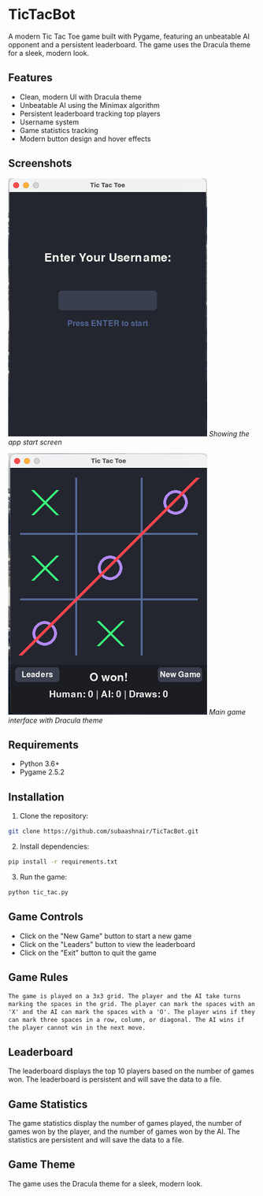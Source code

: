 # TicTacBot

A modern Tic Tac Toe game built with Pygame, featuring an unbeatable AI opponent and a persistent leaderboard. The game uses the Dracula theme for a sleek, modern look.

## Features
- Clean, modern UI with Dracula theme
- Unbeatable AI using the Minimax algorithm
- Persistent leaderboard tracking top players
- Username system
- Game statistics tracking
- Modern button design and hover effects

## Screenshots

![App start](assets/start.png) 
*Showing the app start screen*

![Game Interface](assets/gameplay.png) 
*Main game interface with Dracula theme*

## Requirements
- Python 3.6+
- Pygame 2.5.2

## Installation

1. Clone the repository: 

```bash
git clone https://github.com/subaashnair/TicTacBot.git
```

2. Install dependencies:

```bash
pip install -r requirements.txt
```

3. Run the game:

```bash
python tic_tac.py
```

## Game Controls
- Click on the "New Game" button to start a new game
- Click on the "Leaders" button to view the leaderboard
- Click on the "Exit" button to quit the game

## Game Rules

    The game is played on a 3x3 grid. The player and the AI take turns marking the spaces in the grid. The player can mark the spaces with an 'X' and the AI can mark the spaces with a 'O'. The player wins if they can mark three spaces in a row, column, or diagonal. The AI wins if the player cannot win in the next move.

## Leaderboard

The leaderboard displays the top 10 players based on the number of games won. The leaderboard is persistent and will save the data to a file.

## Game Statistics

The game statistics display the number of games played, the number of games won by the player, and the number of games won by the AI. The statistics are persistent and will save the data to a file.

## Game Theme

The game uses the Dracula theme for a sleek, modern look.       